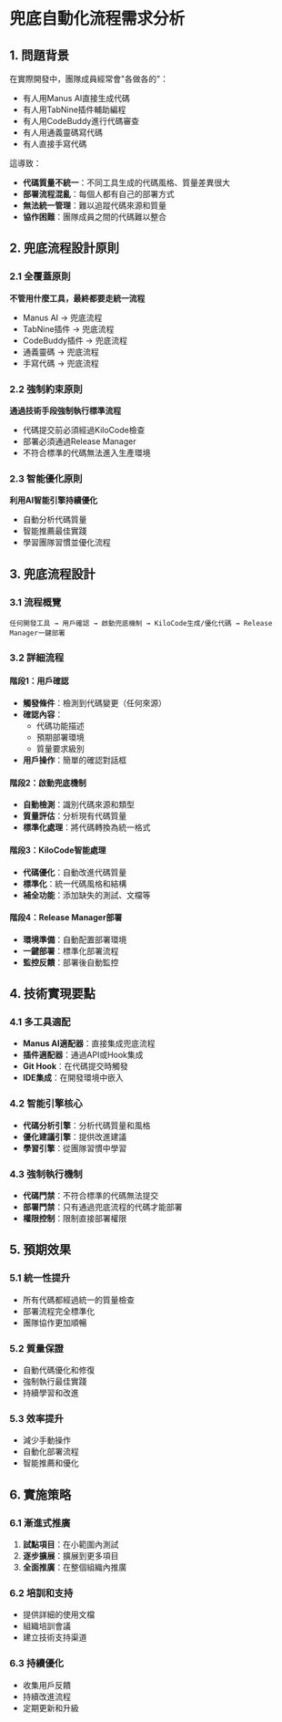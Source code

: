 # 兜底自動化流程需求分析

## 1. 問題背景

在實際開發中，團隊成員經常會"各做各的"：
- 有人用Manus AI直接生成代碼
- 有人用TabNine插件輔助編程
- 有人用CodeBuddy進行代碼審查
- 有人用通義靈碼寫代碼
- 有人直接手寫代碼

這導致：
- **代碼質量不統一**：不同工具生成的代碼風格、質量差異很大
- **部署流程混亂**：每個人都有自己的部署方式
- **無法統一管理**：難以追蹤代碼來源和質量
- **協作困難**：團隊成員之間的代碼難以整合

## 2. 兜底流程設計原則

### 2.1 全覆蓋原則
**不管用什麼工具，最終都要走統一流程**
- Manus AI → 兜底流程
- TabNine插件 → 兜底流程  
- CodeBuddy插件 → 兜底流程
- 通義靈碼 → 兜底流程
- 手寫代碼 → 兜底流程

### 2.2 強制約束原則
**通過技術手段強制執行標準流程**
- 代碼提交前必須經過KiloCode檢查
- 部署必須通過Release Manager
- 不符合標準的代碼無法進入生產環境

### 2.3 智能優化原則
**利用AI智能引擎持續優化**
- 自動分析代碼質量
- 智能推薦最佳實踐
- 學習團隊習慣並優化流程

## 3. 兜底流程設計

### 3.1 流程概覽
```
任何開發工具 → 用戶確認 → 啟動兜底機制 → KiloCode生成/優化代碼 → Release Manager一鍵部署
```

### 3.2 詳細流程

#### 階段1：用戶確認
- **觸發條件**：檢測到代碼變更（任何來源）
- **確認內容**：
  - 代碼功能描述
  - 預期部署環境
  - 質量要求級別
- **用戶操作**：簡單的確認對話框

#### 階段2：啟動兜底機制
- **自動檢測**：識別代碼來源和類型
- **質量評估**：分析現有代碼質量
- **標準化處理**：將代碼轉換為統一格式

#### 階段3：KiloCode智能處理
- **代碼優化**：自動改進代碼質量
- **標準化**：統一代碼風格和結構
- **補全功能**：添加缺失的測試、文檔等

#### 階段4：Release Manager部署
- **環境準備**：自動配置部署環境
- **一鍵部署**：標準化部署流程
- **監控反饋**：部署後自動監控

## 4. 技術實現要點

### 4.1 多工具適配
- **Manus AI適配器**：直接集成兜底流程
- **插件適配器**：通過API或Hook集成
- **Git Hook**：在代碼提交時觸發
- **IDE集成**：在開發環境中嵌入

### 4.2 智能引擎核心
- **代碼分析引擎**：分析代碼質量和風格
- **優化建議引擎**：提供改進建議
- **學習引擎**：從團隊習慣中學習

### 4.3 強制執行機制
- **代碼門禁**：不符合標準的代碼無法提交
- **部署門禁**：只有通過兜底流程的代碼才能部署
- **權限控制**：限制直接部署權限

## 5. 預期效果

### 5.1 統一性提升
- 所有代碼都經過統一的質量檢查
- 部署流程完全標準化
- 團隊協作更加順暢

### 5.2 質量保證
- 自動代碼優化和修復
- 強制執行最佳實踐
- 持續學習和改進

### 5.3 效率提升
- 減少手動操作
- 自動化部署流程
- 智能推薦和優化

## 6. 實施策略

### 6.1 漸進式推廣
1. **試點項目**：在小範圍內測試
2. **逐步擴展**：擴展到更多項目
3. **全面推廣**：在整個組織內推廣

### 6.2 培訓和支持
- 提供詳細的使用文檔
- 組織培訓會議
- 建立技術支持渠道

### 6.3 持續優化
- 收集用戶反饋
- 持續改進流程
- 定期更新和升級

